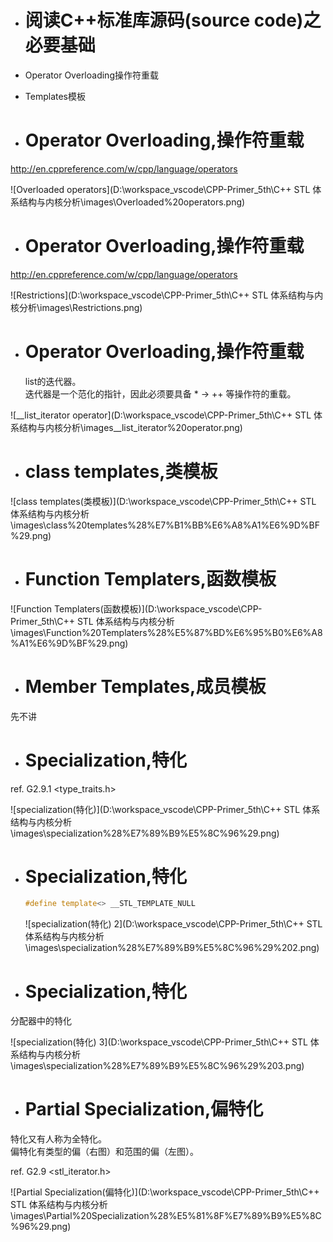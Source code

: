 - # 阅读C++标准库源码(source code)之必要基础

- Operator Overloading操作符重载
- Templates模板

- # Operator Overloading,操作符重载
http://en.cppreference.com/w/cpp/language/operators  

![Overloaded operators](D:\workspace_vscode\CPP-Primer_5th\C++ STL 体系结构与内核分析\images\Overloaded%20operators.png)  

- # Operator Overloading,操作符重载
http://en.cppreference.com/w/cpp/language/operators  

![Restrictions](D:\workspace_vscode\CPP-Primer_5th\C++ STL 体系结构与内核分析\images\Restrictions.png)  

- # Operator Overloading,操作符重载

  list的迭代器。  
  迭代器是一个范化的指针，因此必须要具备 * -> ++ 等操作符的重载。  

![__list_iterator operator](D:\workspace_vscode\CPP-Primer_5th\C++ STL 体系结构与内核分析\images\__list_iterator%20operator.png)  

- # class templates,类模板

![class templates(类模板)](D:\workspace_vscode\CPP-Primer_5th\C++ STL 体系结构与内核分析\images\class%20templates%28%E7%B1%BB%E6%A8%A1%E6%9D%BF%29.png)  

- # Function Templaters,函数模板

![Function Templaters(函数模板)](D:\workspace_vscode\CPP-Primer_5th\C++ STL 体系结构与内核分析\images\Function%20Templaters%28%E5%87%BD%E6%95%B0%E6%A8%A1%E6%9D%BF%29.png)  

- # Member Templates,成员模板
先不讲

- # Specialization,特化
ref. G2.9.1 <type_traits.h>  

![specialization(特化)](D:\workspace_vscode\CPP-Primer_5th\C++ STL 体系结构与内核分析\images\specialization%28%E7%89%B9%E5%8C%96%29.png)  

- # Specialization,特化

  ```c++
  #define template<> __STL_TEMPLATE_NULL
  ```

  ![specialization(特化) 2](D:\workspace_vscode\CPP-Primer_5th\C++ STL 体系结构与内核分析\images\specialization%28%E7%89%B9%E5%8C%96%29%202.png)  



- # Specialization,特化
分配器中的特化

![specialization(特化) 3](D:\workspace_vscode\CPP-Primer_5th\C++ STL 体系结构与内核分析\images\specialization%28%E7%89%B9%E5%8C%96%29%203.png)  

- # Partial Specialization,偏特化
特化又有人称为全特化。  
偏特化有类型的偏（右图）和范围的偏（左图）。  

ref. G2.9 <stl_iterator.h>  

![Partial Specialization(偏特化)](D:\workspace_vscode\CPP-Primer_5th\C++ STL 体系结构与内核分析\images\Partial%20Specialization%28%E5%81%8F%E7%89%B9%E5%8C%96%29.png)  
